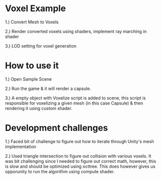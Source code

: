 # Voxel Example 

1.) Convert Mesh to Voxels

2.) Render converted voxels using shaders, implement ray marching in shader

3.) LOD setting for voxel generation


# How to use it

1.) Open Sample Scene

2.) Run the game & it will render a capsule. 

3.) A empty object with Voxelize script is added to scene, this script is responsible for voxelizing a given mesh (in this case Capsule) & then rendering it using custom shader. 

# Development challenges

1.) Faced bit of challenge to figure out how to iterate through Unity's mesh implementation

2.) Used triangle intersection to figure out collision with various voxels. It was bit challenging since I needed to figure out correct math, however, this is slow and should be optimized using octtree. This does however gives us opporunity to run the algorithm using compute shader. 
